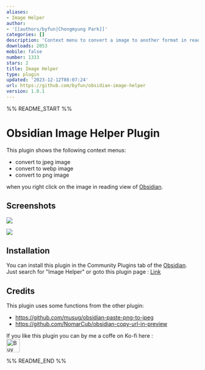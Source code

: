 ```yaml
---
aliases:
- Image Helper
author:
- '[[authors/byfun|Chongmyung Park]]'
categories: []
description: 'Context menu to convert a image to another format in reading view '
downloads: 2053
mobile: false
number: 1333
stars: 2
title: Image Helper
type: plugin
updated: '2023-12-12T08:07:24'
url: https://github.com/byfun/obsidian-image-helper
version: 1.0.1
---
```


%% README_START %%

# Obsidian Image Helper Plugin

This plugin shows the following context menus:

- convert to jpeg image
- convert to webp image
- convert to png image

when you right click on the image in reading view of [Obsidian](https://obsidian.md/).

## Screenshots
![](https://raw.githubusercontent.com/byfun/obsidian-image-helper/HEAD/images/settings.jpg)

![](https://raw.githubusercontent.com/byfun/obsidian-image-helper/HEAD/images/contextmenu.jpg)

## Installation
You can install this plugin in the Community Plugins tab of the [Obsidian](https://obsidian.md/).
Just search for "Image Helper" or goto this plugin page : [Link](https://obsidian.md/plugins?id=image-helper)

## Credits
This plugin uses some functions from the other plugin:

- https://github.com/musug/obsidian-paste-png-to-jpeg
- https://github.com/NomarCub/obsidian-copy-url-in-preview

If you like this plugin you can by me a coffe on Ko-fi here :<br>
<a href='https://ko-fi.com/byfun' target='_blank'><img height='35' src='https://az743702.vo.msecnd.net/cdn/kofi3.png?v=0' alt='Buy Me a Coffee at ko-fi.com' /></a>


%% README_END %%